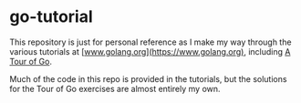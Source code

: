 # go-tutorial

This repository is just for personal reference as I make my way through the various tutorials at [www.golang.org](https://www.golang.org), including [A Tour of Go](https://tour.golang.org).

Much of the code in this repo is provided in the tutorials, but the solutions for the Tour of Go exercises are almost entirely my own.
